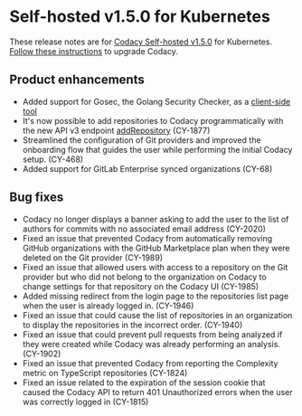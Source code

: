 # Self-hosted v1.5.0 for Kubernetes

These release notes are for [Codacy Self-hosted v1.5.0](https://github.com/codacy/chart/releases/tag/1.5.0) for Kubernetes. [Follow these instructions](https://docs.codacy.com/chart/maintenance/upgrade/) to upgrade Codacy.

## Product enhancements

-   Added support for Gosec, the Golang Security Checker, as a [client-side tool](../../related-tools/client-side-tools.md)
-   It's now possible to add repositories to Codacy programmatically with the new API v3 endpoint [addRepository](https://app.codacy.com/api/api-docs#addrepository) (CY-1877)
-   Streamlined the configuration of Git providers and improved the onboarding flow that guides the user while performing the initial Codacy setup. (CY-468)
-   Added support for GitLab Enterprise synced organizations (CY-68)

## Bug fixes

-   Codacy no longer displays a banner asking to add the user to the list of authors for commits with no associated email address (CY-2020)
-   Fixed an issue that prevented Codacy from automatically removing GitHub organizations with the GitHub Marketplace plan when they were deleted on the Git provider (CY-1989)
-   Fixed an issue that allowed users with access to a repository on the Git provider but who did not belong to the organization on Codacy to change settings for that repository on the Codacy UI (CY-1985)
-   Added missing redirect from the login page to the repositories list page when the user is already logged in. (CY-1946)
-   Fixed an issue that could cause the list of repositories in an organization to display the repositories in the incorrect order. (CY-1940)
-   Fixed an issue that could prevent pull requests from being analyzed if they were created while Codacy was already performing an analysis. (CY-1902)
-   Fixed an issue that prevented Codacy from reporting the Complexity metric on TypeScript repositories (CY-1824)
-   Fixed an issue related to the expiration of the session cookie that caused the Codacy API to return 401 Unauthorized errors when the user was correctly logged in (CY-1815)
